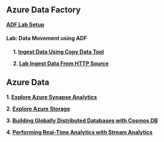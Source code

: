 ## Azure Data Factory

**[ADF Lab Setup](https://github.com/pankajcloudthat/ADF/blob/0401ae960997c51d6877378a6a6b400ffdf4c683/ADF/ADF%20Prerequisite%20Before%20HOL.pdf)**

#### Lab: Data Movement using ADF

&ensp;&ensp; **1. [Ingest Data Using Copy Data Tool](https://github.com/pankajcloudthat/ADF/blob/main/ADF/Lab%20Ingest%20Data%20Using%20Copy%20Data%20Tool.pdf)**

&ensp;&ensp; **2. [Lab Ingest Data From HTTP Source](https://github.com/pankajcloudthat/ADF/blob/main/ADF/Lab%20Ingest%20Data%20From%20HTTP%20Source.pdf)**


## Azure Data

**1. [Explore Azure Synapse Analytics](https://microsoftlearning.github.io/dp-203-azure-data-engineer/Instructions/Labs/01-Explore-Azure-Synapse.html)**

**2. [Explore Azure Storage](https://microsoftlearning.github.io/DP-900T00A-Azure-Data-Fundamentals/Instructions/Labs/dp900-02-storage-lab.html)**

**3. [Building Globally Distributed Databases with Cosmos DB](https://github.com/pankajcloudthat/datalab/blob/main/dp-200-04_instructions.md)**

**4. [Performing Real-Time Analytics with Stream Analytics](https://github.com/pankajcloudthat/datalab/blob/main/datalab-stream-analytics.md)**
